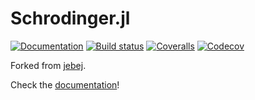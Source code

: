 # Schrodinger.jl


[![Documentation](https://img.shields.io/badge/docs-latest-blue.svg)](https://jebej.github.io/Schrodinger.jl/latest)
[![Build status](https://github.com/jebej/Schrodinger.jl/actions/workflows/ci.yml/badge.svg?branch=master)](https://github.com/jebej/Schrodinger.jl/actions/workflows/ci.yml)
[![Coveralls](https://coveralls.io/repos/github/jebej/Schrodinger.jl/badge.svg?branch=master)](https://coveralls.io/github/jebej/Schrodinger.jl?branch=master)
[![Codecov](https://codecov.io/gh/jebej/Schrodinger.jl/branch/master/graph/badge.svg)](https://codecov.io/gh/jebej/Schrodinger.jl)

Forked from [jebej](https://jebej.github.io/Schrodinger.jl). 

Check the [documentation](https://auda-cz.github.io/Schrodinger.jl/latest)!
